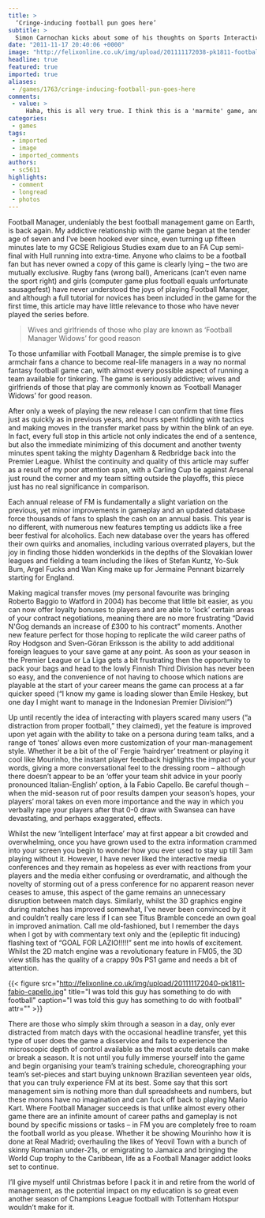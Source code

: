 ```yaml
---
title: >
  ‘Cringe-inducing football pun goes here’
subtitle: >
  Simon Carnochan kicks about some of his thoughts on Sports Interactive’s latest product, Football Manager 2012
date: "2011-11-17 20:40:06 +0000"
image: "http://felixonline.co.uk/img/upload/201111172038-pk1811-football-manager-2012-cover.jpg"
headline: true
featured: true
imported: true
aliases:
 - /games/1763/cringe-inducing-football-pun-goes-here
comments:
 - value: >
     Haha, this is all very true. I think this is a 'marmite' game, and boy I love it!,Best article in Felix so far this year.
categories:
 - games
tags:
 - imported
 - image
 - imported_comments
authors:
 - sc5611
highlights:
 - comment
 - longread
 - photos
---
```


Football Manager, undeniably the best football management game on Earth, is back again. My addictive relationship with the game began at the tender age of seven and I’ve been hooked ever since, even turning up fifteen minutes late to my GCSE Religious Studies exam due to an FA Cup semi-final with Hull running into extra-time. Anyone who claims to be a football fan but has never owned a copy of this game is clearly lying – the two are mutually exclusive. Rugby fans (wrong ball), Americans (can’t even name the sport right) and girls (computer game plus football equals unfortunate sausagefest) have never understood the joys of playing Football Manager, and although a full tutorial for novices has been included in the game for the first time, this article may have little relevance to those who have never played the series before.

> Wives and girlfriends of those who play are known as ‘Football Manager Widows’ for good reason

To those unfamiliar with Football Manager, the simple premise is to give armchair fans a chance to become real-life managers in a way no normal fantasy football game can, with almost every possible aspect of running a team available for tinkering. The game is seriously addictive; wives and girlfriends of those that play are commonly known as ‘Football Manager Widows’ for good reason.

After only a week of playing the new release I can confirm that time flies just as quickly as in previous years, and hours spent fiddling with tactics and making moves in the transfer market pass by within the blink of an eye. In fact, every full stop in this article not only indicates the end of a sentence, but also the immediate minimizing of this document and another twenty minutes spent taking the mighty Dagenham & Redbridge back into the Premier League. Whilst the continuity and quality of this article may suffer as a result of my poor attention span, with a Carling Cup tie against Arsenal just round the corner and my team sitting outside the playoffs, this piece just has no real significance in comparison.

Each annual release of FM is fundamentally a slight variation on the previous, yet minor improvements in gameplay and an updated database force thousands of fans to splash the cash on an annual basis. This year is no different, with numerous new features tempting us addicts like a free beer festival for alcoholics. Each new database over the years has offered their own quirks and anomalies, including various overrated players, but the joy in finding those hidden wonderkids in the depths of the Slovakian lower leagues and fielding a team including the likes of Stefan Kuntz, Yo-Suk Bum, Argel Fucks and Wan King make up for Jermaine Pennant bizarrely starting for England.

Making magical transfer moves (my personal favourite was bringing Roberto Baggio to Watford in 2004) has become that little bit easier, as you can now offer loyalty bonuses to players and are able to ‘lock’ certain areas of your contract negotiations, meaning there are no more frustrating “David N'Gog demands an increase of £300 to his contract” moments. Another new feature perfect for those hoping to replicate the wild career paths of Roy Hodgson and Sven-Göran Eriksson is the ability to add additional foreign leagues to your save game at any point. As soon as your season in the Premier League or La Liga gets a bit frustrating then the opportunity to pack your bags and head to the lowly Finnish Third Division has never been so easy, and the convenience of not having to choose which nations are playable at the start of your career means the game can process at a far quicker speed (“I know my game is loading slower than Emile Heskey, but one day I might want to manage in the Indonesian Premier Division!”)

Up until recently the idea of interacting with players scared many users (“a distraction from proper football,” they claimed), yet the feature is improved upon yet again with the ability to take on a persona during team talks, and a range of ‘tones’ allows even more customization of your man-management style. Whether it be a bit of the ol’ Fergie ‘hairdryer’ treatment or playing it cool like Mourinho, the instant player feedback highlights the impact of your words, giving a more conversational feel to the dressing room – although there doesn’t appear to be an ‘offer your team shit advice in your poorly pronounced Italian-English’ option, à la Fabio Capello. Be careful though – when the mid-season rut of poor results dampen your season’s hopes, your players’ moral takes on even more importance and the way in which you verbally rape your players after that 0-0 draw with Swansea can have devastating, and perhaps exaggerated, effects.

Whilst the new ‘Intelligent Interface’ may at first appear a bit crowded and overwhelming, once you have grown used to the extra information crammed into your screen you begin to wonder how you ever used to stay up till 3am playing without it. However, I have never liked the interactive media conferences and they remain as hopeless as ever with reactions from your players and the media either confusing or overdramatic, and although the novelty of storming out of a press conference for no apparent reason never ceases to amuse, this aspect of the game remains an unnecessary disruption between match days. Similarly, whilst the 3D graphics engine during matches has improved somewhat, I’ve never been convinced by it and couldn’t really care less if I can see Titus Bramble concede an own goal in improved animation. Call me old-fashioned, but I remember the days when I got by with commentary text only and the (epileptic fit inducing) flashing text of “GOAL FOR LAZIO!!!!!” sent me into howls of excitement. Whilst the 2D match engine was a revolutionary feature in FM05, the 3D view stills has the quality of a crappy 90s PS1 game and needs a bit of attention.

{{< figure src="http://felixonline.co.uk/img/upload/201111172040-pk1811-fabio-capello.jpg" title="I was told this guy has something to do with football" caption="I was told this guy has something to do with football" attr="" >}}

There are those who simply skim through a season in a day, only ever distracted from match days with the occasional headline transfer, yet this type of user does the game a disservice and fails to experience the microscopic depth of control available as the most acute details can make or break a season. It is not until you fully immerse yourself into the game and begin organising your team’s training schedule, choreographing your team’s set-pieces and start buying unknown Brazilian seventeen year olds, that you can truly experience FM at its best. Some say that this sort management sim is nothing more than dull spreadsheets and numbers, but these morons have no imagination and can fuck off back to playing Mario Kart. Where Football Manager succeeds is that unlike almost every other game there are an infinite amount of career paths and gameplay is not bound by specific missions or tasks – in FM you are completely free to roam the football world as you please. Whether it be showing Mourinho how it is done at Real Madrid; overhauling the likes of Yeovil Town with a bunch of skinny Romanian under-21s, or emigrating to Jamaica and bringing the World Cup trophy to the Caribbean, life as a Football Manager addict looks set to continue.

I’ll give myself until Christmas before I pack it in and retire from the world of management, as the potential impact on my education is so great even another season of Champions League football with Tottenham Hotspur wouldn’t make for it.
